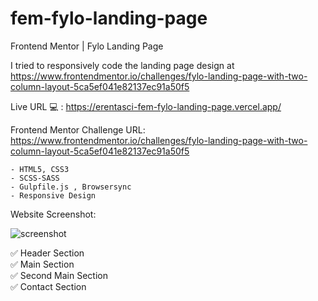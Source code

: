 # fem-fylo-landing-page
Frontend Mentor | Fylo Landing Page

I tried to responsively code the landing page design at https://www.frontendmentor.io/challenges/fylo-landing-page-with-two-column-layout-5ca5ef041e82137ec91a50f5

Live URL 💻 : https://erentasci-fem-fylo-landing-page.vercel.app/

Frontend Mentor Challenge URL: https://www.frontendmentor.io/challenges/fylo-landing-page-with-two-column-layout-5ca5ef041e82137ec91a50f5

```
- HTML5, CSS3
- SCSS-SASS
- Gulpfile.js , Browsersync
- Responsive Design
```

Website Screenshot:

![screenshot](https://res.cloudinary.com/dz209s6jk/image/upload/q_auto:good,w_900/Challenges/alno0v75fow4xueknwtu.jpg)

✅ Header Section
<br>
✅ Main Section
<br>
✅ Second Main Section
<br>
✅ Contact Section
